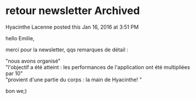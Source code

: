 #  retour newsletter Archived

Hyacinthe Lacenne posted this Jan 16, 2016 at 3:51 PM

hello Emilie,  
  
merci pour la newsletter, qqs remarques de détail :  
  
"nous avons organisé"  
"l'objectif a été atteint : les performances de l'application ont été
multipliées par 10"  
"provient d'une partie du corps : la main de Hyacinthe! "  
  
bon we;)

